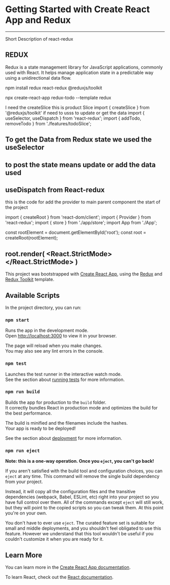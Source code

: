 # Getting Started with Create React App and Redux
---------------------------------------------------------------------
Short Description of react-redux

## **REDUX**

Redux is a state management library for JavaScript applications, commonly used with React. It helps manage application state in a predictable way using a unidirectional data flow.

npm install redux react-redux @reduxjs/toolkit

npx create-react-app redux-todo --template redux

I need the createSlice this is product Slice 
import { createSlice } from '@reduxjs/toolkit'
if need to usss to update or get the data
import { useSelector, useDispatch } from 'react-redux';
import { addTodo, removeTodo } from './features/todoSlice';

## To get the Data from Redux state we used the useSelector 
## to post the state means update or add the data used 
## useDispatch from React-redux


this is the code for add the provider to main parent component the start of the project 

import { createRoot } from 'react-dom/client';
import { Provider } from 'react-redux';
import { store } from './app/store';
import App from './App';

const rootElement = document.getElementById('root');
const root = createRoot(rootElement);

root.render(
  <React.StrictMode>
    <Provider store={store}>
      <App />
    </Provider>
  </React.StrictMode>
)
------------------------------------------------------
This project was bootstrapped with [Create React App](https://github.com/facebook/create-react-app), using the [Redux](https://redux.js.org/) and [Redux Toolkit](https://redux-toolkit.js.org/) template.

## Available Scripts

In the project directory, you can run:

### `npm start`

Runs the app in the development mode.\
Open [http://localhost:3000](http://localhost:3000) to view it in your browser.

The page will reload when you make changes.\
You may also see any lint errors in the console.

### `npm test`

Launches the test runner in the interactive watch mode.\
See the section about [running tests](https://facebook.github.io/create-react-app/docs/running-tests) for more information.

### `npm run build`

Builds the app for production to the `build` folder.\
It correctly bundles React in production mode and optimizes the build for the best performance.

The build is minified and the filenames include the hashes.\
Your app is ready to be deployed!

See the section about [deployment](https://facebook.github.io/create-react-app/docs/deployment) for more information.

### `npm run eject`

**Note: this is a one-way operation. Once you `eject`, you can't go back!**

If you aren't satisfied with the build tool and configuration choices, you can `eject` at any time. This command will remove the single build dependency from your project.

Instead, it will copy all the configuration files and the transitive dependencies (webpack, Babel, ESLint, etc) right into your project so you have full control over them. All of the commands except `eject` will still work, but they will point to the copied scripts so you can tweak them. At this point you're on your own.

You don't have to ever use `eject`. The curated feature set is suitable for small and middle deployments, and you shouldn't feel obligated to use this feature. However we understand that this tool wouldn't be useful if you couldn't customize it when you are ready for it.

## Learn More

You can learn more in the [Create React App documentation](https://facebook.github.io/create-react-app/docs/getting-started).

To learn React, check out the [React documentation](https://reactjs.org/).
